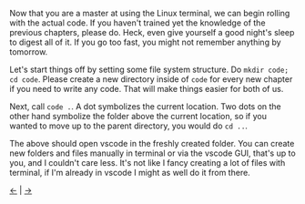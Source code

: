 Now that you are a master at using the Linux terminal, we can begin rolling with the actual code. If you haven't trained yet the knowledge of the previous chapters, please do. Heck, even give yourself a good night's sleep to digest all of it. If you go too fast, you might not remember anything by tomorrow.

Let's start things off by setting some file system structure. Do `mkdir code; cd code`. Please create a new directory inside of `code` for every new chapter if you need to write any code. That will make things easier for both of us.

Next, call `code .`. A dot symbolizes the current location. Two dots on the other hand symbolize the folder above the current location, so if you wanted to move up to the parent directory, you would do `cd ..`.

The above should open vscode in the freshly created folder. You can create new folders and files manually in terminal or via the vscode GUI, that's up to you, and I couldn't care less. It's not like I fancy creating a lot of files with terminal, if I'm already in vscode I might as well do it from there.

[←](../advanced_commands/advanced_commands.md) | [→](../x86/x86.md)
